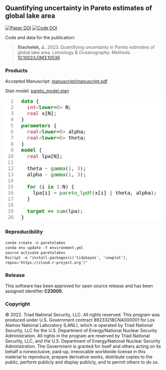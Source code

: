 ## Quantifying uncertainty in Pareto estimates of global lake area

[![Paper DOI](https://img.shields.io/badge/Paper-10.1002/LOM3.10536-blue.svg)](https://doi.org/10.1002/LOM3.10536) [![Code DOI](https://img.shields.io/badge/Code-10.5281/zenodo.7459226-blue.svg)](https://doi.org/10.5281/zenodo.7459226)

Code and data for the publication:

> **Stachelek, J.**, 2023. Quantifying uncertainty in Pareto estimates of global lake area. Limnology & Oceanography: Methods. [10.1002/LOM3.10536](https://doi.org/10.1002/LOM3.10536)

### Products

Accepted Manuscript: [manuscript/manuscript.pdf](manuscript/manuscript.pdf)

Stan model: [pareto_model.stan](pareto_model.stan)

<img src="manuscript/figures/stan.png" alt="stan model" width="550"/>

### Reproducibility

```shell
conda create -n paretolakes
conda env update -f environment.yml
source activate paretolakes
Rscript -e "install.packages(c('tidybayes', 'cowplot'), repos='https://cloud.r-project.org')"
```

### Release

This software has been approved for open source release and has been assigned identifier **C23005**.

### Copyright

© 2022. Triad National Security, LLC. All rights reserved.
This program was produced under U.S. Government contract 89233218CNA000001 for Los Alamos National Laboratory (LANL), which is operated by Triad National Security, LLC for the U.S. Department of Energy/National Nuclear Security Administration. All rights in the program are reserved by Triad National Security, LLC, and the U.S. Department of Energy/National Nuclear Security Administration. The Government is granted for itself and others acting on its behalf a nonexclusive, paid-up, irrevocable worldwide license in this material to reproduce, prepare derivative works, distribute copies to the public, perform publicly and display publicly, and to permit others to do so.
